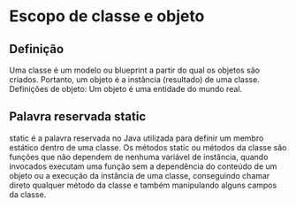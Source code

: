 # Escopo de classe e objeto


## Definição

Uma classe é um modelo ou blueprint a partir do qual os objetos são criados. Portanto, um objeto é a instância (resultado) de uma classe. Definições de objeto: Um objeto é uma entidade do mundo real.

## Palavra reservada static

static é a palavra reservada no Java utilizada para definir um membro estático dentro de uma classe. Os métodos static ou métodos da classe são funções que não dependem de nenhuma variável de instância, quando invocados executam uma função sem a dependência do conteúdo de um objeto ou a execução da instância de uma classe, conseguindo chamar direto qualquer método da classe e também manipulando alguns campos da classe.
